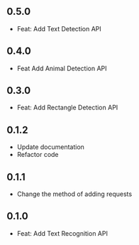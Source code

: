 ## 0.5.0

* Feat: Add Text Detection API

## 0.4.0

* Feat Add Animal Detection API

## 0.3.0

* Feat: Add Rectangle Detection API

## 0.1.2

* Update documentation
* Refactor code

## 0.1.1

* Change the method of adding requests

## 0.1.0

* Feat: Add Text Recognition API

